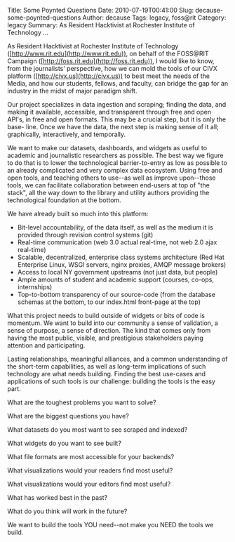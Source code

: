 Title: Some Poynted Questions
Date: 2010-07-19T00:41:00
Slug: decause-some-poynted-questions
Author: decause
Tags: legacy, foss@rit
Category: legacy
Summary: As Resident Hacktivist at Rochester Institute of Technology ... 

As Resident Hacktivist at Rochester Institute of Technology
([http://www.rit.edu](http://www.rit.edu)), on behalf of the FOSS@RIT Campaign
([http://foss.rit.edu](http://foss.rit.edu)), I would like to know, from the
journalists' perspective, how we can mold the tools of our CIVX platform
([http://civx.us](http://civx.us)) to best meet the needs of the Media, and
how our students, fellows, and faculty, can bridge the gap for an industry in
the midst of major paradigm shift.

Our project specializes in data ingestion and scraping; finding the data, and
making it available, accessible, and transparent through free and open API's,
in free and open formats. This may be a crucial step, but it is only the base-
line. Once we have the data, the next step is making sense of it all;
graphically, interactively, and temporally.

We want to make our datasets, dashboards, and widgets as useful to academic
and journalistic researchers as possible. The best way we figure to do that is
to lower the technological barrier-to-entry as low as possible to an already
complicated and very complex data ecosystem. Using free and open tools, and
teaching others to use--as well as improve upon--those tools, we can
facilitate collaboration between end-users at top of "the stack", all the way
down to the library and utility authors providing the technological foundation
at the bottom.

We have already built so much into this platform:

  * Bit-level accountability, of the data itself, as well as the medium it is provided through revision control systems (git) 
  * Real-time communication (web 3.0 actual real-time, not web 2.0 ajax real-time)
  * Scalable, decentralized, enterprise class systems architecture (Red Hat Enterprise Linux, WSGI servers, nginx proxies, AMQP message brokers)
  * Access to local NY government upstreams (not just data, but people)
  * Ample amounts of student and academic support (courses, co-ops, internships)
  * Top-to-bottom transparency of our source-code (from the database schemas at the bottom, to our index.html front-page at the top)

What this project needs to build outside of widgets or bits of code is
momentum. We want to build into our community a sense of validation, a sense
of purpose, a sense of direction. The kind that comes only from having the
most public, visible, and prestigious stakeholders paying attention and
participating.

Lasting relationships, meaningful alliances, and a common understanding of the
short-term capabilities, as well as long-term implications of such technology
are what needs building. Finding the best use-cases and applications of such
tools is our challenge: building the tools is the easy part.

What are the toughest problems you want to solve?

What are the biggest questions you have?

What datasets do you most want to see scraped and indexed?

What widgets do you want to see built?

What file formats are most accessible for your backends?

What visualizations would your readers find most useful?

What visualizations would your editors find most useful?

What has worked best in the past?

What do you think will work in the future?

We want to build the tools YOU need--not make you NEED the tools we build.

